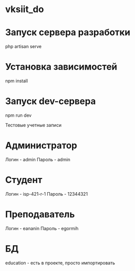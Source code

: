 # vksiit_do

# Запуск сервера разработки
php artisan serve

# Установка зависимостей
npm install

# Запуск dev-сервера
npm run dev

Тестовые учетные записи


# Администратор
Логин - admin Пароль - admin

# Студент
Логин - isp-421-r-1	Пароль - 12344321

# Преподаватель
Логин - eananin Пароль - egormih

# БД
education - есть в проекте, просто импортировать
